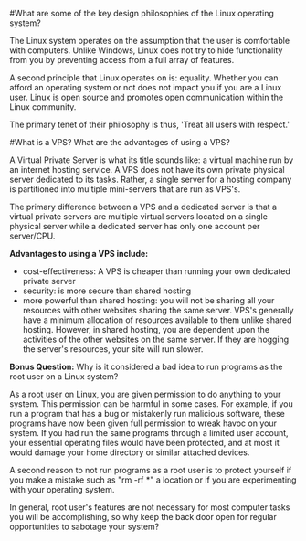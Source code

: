 #What are some of the key design philosophies of the Linux operating system?

The Linux system operates on the assumption that the user is comfortable with computers.  Unlike Windows, Linux does not try to hide functionality from you by preventing access from a full array of features.

A second principle that Linux operates on is: equality.  Whether you can afford an operating system or not does not impact you if you are a Linux user.  Linux is open source and promotes open communication within the Linux community.

The primary tenet of their philosophy is thus, 'Treat all users with respect.'

#What is a VPS?  What are the advantages of using a VPS?

A Virtual Private Server is what its title sounds like: a virtual machine run by an internet hosting service.  A VPS does not have its own private physical server dedicated to its tasks.  Rather, a single server for a hosting company is partitioned into multiple mini-servers that are run as VPS's.

The primary difference between a VPS and a dedicated server is that a virtual private servers are multiple virtual servers located on a single physical server while a dedicated server has only one account per server/CPU.

**Advantages to using a VPS include:**
* cost-effectiveness: A VPS is cheaper than running your own dedicated private server
* security: is more secure than shared hosting
* more powerful than shared hosting: you will not be sharing all your resources with other websites sharing the same server.  VPS's generally have a minimum allocation of resources available to them unlike shared hosting.  However, in shared hosting, you are dependent upon the activities of the other websites on the same server.  If they are hogging the server's resources, your site will run slower.

**Bonus Question:** Why is it considered a bad idea to run programs as the root user on a Linux system?

As a root user on Linux, you are given permission to do anything to your system.  This permission can be harmful in some cases.  For example, if you run a program that has a bug or mistakenly run malicious software, these programs have now been given full permission to wreak havoc on your system.  If you had run the same programs through a limited user account, your essential operating files would have been protected, and at most it would damage your home directory or similar attached devices.

A second reason to not run programs as a root user is to protect yourself if you make a mistake such as "rm -rf *" a location or if you are experimenting with your operating system.

In general, root user's features are not necessary for most computer tasks you will be accomplishing, so why keep the back door open for regular opportunities to sabotage your system?